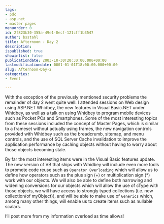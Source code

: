 ```yaml
---
tags:
- pdc
- asp.net
- master pages
menuorder: 0
id: 2f823b30-355a-49e1-8ecf-121cff1b3547
author: bsstahl
title: Afternoon - Day 2
description: 
ispublished: true
showinlist: false
publicationdate: 2003-10-30T20:30:00.000+00:00
lastmodificationdate: 0001-01-01T18:00:00.000+00:00
slug: Afternoon-Day-2
categories:
- Event

---
```

With the exception of the previously mentioned security problems the remainder of day 2 went quite well. I attended sessions on Web design using ASP.NET Whidbey, the new features in Visual Basic.NET under Whidbey, as well as a talk on using Whidbey to program mobile devices such as Pocket PCs and Smartphones. Some of the most interesting topics from these sessions included the concept of Master Pages, which is similar to a frameset without actually using frames, the new navigation controls provided with Whidbey such as the breadcrumb, sitemap, and menu controls, and the use of SQL Server Cache invalidation to improve the application performance by caching objects without having to worry about those objects becoming stale.

By far the most interesting items were in the Visual Basic features update. The new version of VB that ships with Whidbey will include even more tools to promote code reuse such as `Operator Overloading` which will allow us to define how operators such as the plus sign (+) or multiplication sign (*) work with our objects. We will also be able to define both narrowing and widening conversions for our objects which will allow the use of cType with those objects, we will have access to strongly typed collections (i.e. new collection(of myObject)), and will be able to make use of `Generics` which, among many other things, will enable us to create items such as nullable scalars.

I’ll post more from my information overload as time allows!